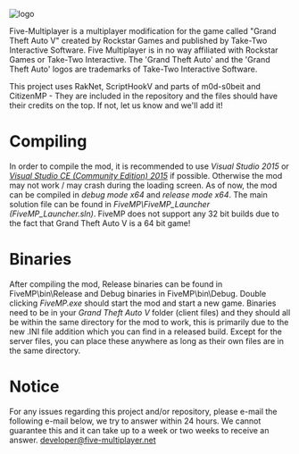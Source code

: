 ![logo](https://forum.five-multiplayer.net/mplogo.png)

Five-Multiplayer is a multiplayer modification for the game called "Grand Theft Auto V" created by Rockstar Games and published by Take-Two Interactive Software.
Five Multiplayer is in no way affiliated with Rockstar Games or Take-Two Interactive. The 'Grand Theft Auto' and the 'Grand Theft Auto' logos are trademarks of Take-Two Interactive Software. 

This project uses RakNet, ScriptHookV and parts of m0d-s0beit and CitizenMP - They are included in the repository and the files should have their credits on the top. If not, let us know and we'll add it!

# Compiling

In order to compile the mod, it is recommended to use *Visual Studio 2015* or [*Visual Studio CE (Community Edition) 2015*](https://www.visualstudio.com/en-us/downloads/download-visual-studio-vs.aspx) if possible. Otherwise the mod may not work / may crash during the loading screen.
As of now, the mod can be compiled in *debug mode x64* and *release mode x64*. The main solution file can be found in *FiveMP\FiveMP_Launcher (FiveMP_Launcher.sln)*. FiveMP does not support any 32 bit builds due to the fact that Grand Theft Auto V is a 64 bit game!

# Binaries

After compiling the mod, Release binaries can be found in FiveMP\bin\Release and Debug binaries in FiveMP\bin\Debug.
Double clicking *FiveMP.exe* should start the mod and start a new game. Binaries need to be in your *Grand Theft Auto V* folder (client files) and they should all be within the same directory for the mod to work, this is primarily due to the new .INI file addition which you can find in a released build. Except for the server files, you can place these anywhere as long as their own files are in the same directory.

# Notice

For any issues regarding this project and/or repository, please e-mail the following e-mail below, we try to answer within 24 hours. We cannot guarantee this and it can take up to a week or two weeks to receive an answer.
developer@five-multiplayer.net
